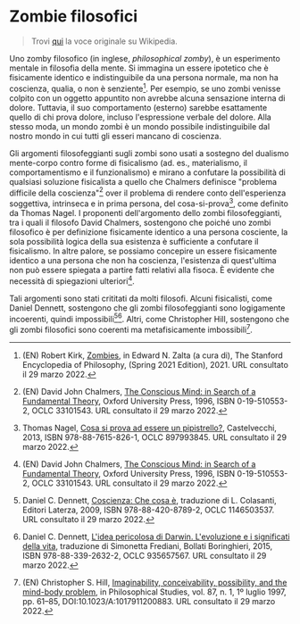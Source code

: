 # Zombie filosofici

> Trovi [qui](<https://it.wikipedia.org/wiki/Zombi_(filosofia)>) la voce
> originale su Wikipedia.

Uno zomby filosofico (in inglese, _philosophical zomby_), è un esperimento
mentale in filosofia della mente. Si immagina un essere ipotetico che è
fisicamente identico e indistinguibile da una persona normale, ma non ha
coscienza, qualia, o non è senziente[^1]. Per esempio, se uno zombi venisse
colpito con un oggetto appuntito non avrebbe alcuna sensazione interna di
dolore. Tuttavia, il suo comportamento (esterno) sarebbe esattamente quello di
chi prova dolore, incluso l'espressione verbale del dolore. Alla stesso moda, un
mondo zombi è un mondo possibile indistinguibile dal nostro mondo in cui tutti
gli esseri mancano di coscienza.

Gli argomenti filosofeggianti sugli zombi sono usati a sostegno del dualismo
mente-corpo contro forme di fisicalismo (ad. es., materialismo, il
comportamentismo e il funzionalismo) e mirano a confutare la possibilità di
qualsiasi soluzione fisicalista a quello che Chalmers definisce "problema
difficile della coscienza"[^2] over il problema di rendere conto dell'esperienza
soggettiva, intrinseca e in prima persona, del cosa-si-prova[^3], come definito
da Thomas Nagel. I proponenti dell'argomento dello zombi filosofeggianti, tra i
quali il filosofo David Chalmers, sostengono che poiché uno zombi filosofico è
per definizione fisicamente identico a una persona cosciente, la sola
possibilità logica della sua esistenza è sufficiente a confutare il fisicalismo.
In altre palore, se possiamo concepire un essere fisicamente identico a una
persona che non ha coscienza, l'esistenza di quest'ultima non può essere
spiegata a partire fatti relativi alla fisoca. È evidente che necessità di
spiegazioni ulteriori[^2].

Tali argomenti sono stati crititati da molti filosofi. Alcuni fisicalisti, come
Daniel Dennett, sostengono che gli zombi filosofeggianti sono logigamente
incoerenti, quindi impossibili[^4][^5]. Altri, come Christopher Hill, sostengono
che gli zombi filosofici sono coerenti ma metafisicamente imbossibili[^6].

[^1]:
    (EN) Robert Kirk,
    [Zombies](https://plato.stanford.edu/archives/spr2021/entries/zombies/), in
    Edward N. Zalta (a cura di), The Stanford Encyclopedia of Philosophy,
    (Spring 2021 Edition), 2021. URL consultato il 29 marzo 2022.

[^2]:
    (EN) David John Chalmers,
    [The Conscious Mind: in Search of a Fundamental Theory](https://www.worldcat.org/oclc/33101543),
    Oxford University Press, 1996, ISBN 0-19-510553-2, OCLC 33101543. URL
    consultato il 29 marzo 2022.

[^3]:
    Thomas Nagel,
    [Cosa si prova ad essere un pipistrello?](https://www.worldcat.org/oclc/897993845),
    Castelvecchi, 2013, ISBN 978-88-7615-826-1, OCLC 897993845. URL consultato
    il 29 marzo 2022.

[^4]:
    Daniel C. Dennett,
    [Coscienza: Che cosa è](https://www.worldcat.org/oclc/1146503537),
    traduzione di L. Colasanti, Editori Laterza, 2009, ISBN 978-88-420-8789-2,
    OCLC 1146503537. URL consultato il 29 marzo 2022.

[^5]:
    Daniel C. Dennett,
    [L'idea pericolosa di Darwin. L'evoluzione e i significati della vita](https://www.worldcat.org/oclc/935657567),
    traduzione di Simonetta Frediani, Bollati Boringhieri, 2015, ISBN
    978-88-339-2632-2, OCLC 935657567. URL consultato il 29 marzo 2022.

[^6]:
    (EN) Christopher S. Hill,
    [Imaginability, conceivability, possibility, and the mind-body problem](https://doi.org/10.1023/A:1017911200883),
    in Philosophical Studies, vol. 87, n. 1, 1º luglio 1997, pp. 61–85,
    DOI:10.1023/A:1017911200883. URL consultato il 29 marzo 2022.
